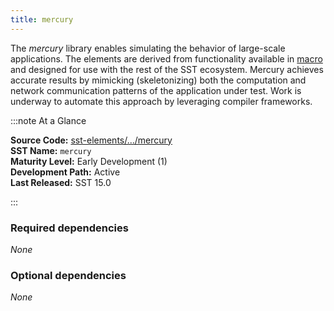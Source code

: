 ```yaml
---
title: mercury
---
```


The *mercury* library enables simulating the behavior of large-scale applications. The elements are derived from functionality available in [macro](../macro/intro) and designed for use with the rest of the SST ecosystem. Mercury achieves accurate results by mimicking (skeletonizing) both the computation and network communication patterns of the application under test. Work is underway to automate this approach by leveraging compiler frameworks.

:::note At a Glance

**Source Code:** [sst-elements/.../mercury](https://github.com/sstsimulator/sst-elements/tree/master/src/sst/elements/mercury) &nbsp;  
**SST Name:** `mercury` &nbsp;  
**Maturity Level:** Early Development (1) &nbsp;  
**Development Path:** Active &nbsp;   
**Last Released:** SST 15.0

:::

### Required dependencies
*None* 

### Optional dependencies
*None* 


